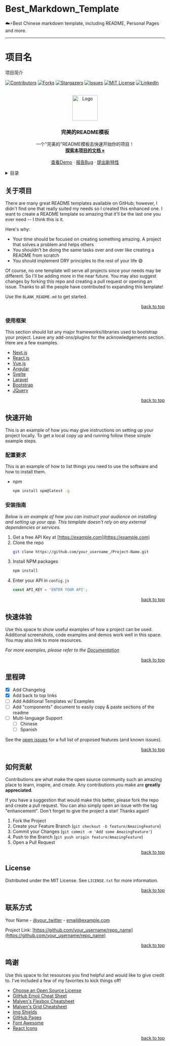 # Best_Markdown_Template
☁️⚡️Best Chinese markdown template, including README, Personal Pages and more.

-----------

# 项目名
项目简介
<div id="top"></div>
<!--
*** Thanks for checking out the Best-Markdown-Template. If you have a suggestion
*** that would make this better, please fork the repo and create a pull request
*** or simply open an issue with the tag "enhancement".
*** Don't forget to give the project a star!
*** Thanks again! Now go create something AMAZING! :D
-->



<!-- PROJECT SHIELDS -->
<!--
*** I'm using markdown "reference style" links for readability.
*** Reference links are enclosed in brackets [ ] instead of parentheses ( ).
*** See the bottom of this document for the declaration of the reference variables
*** for contributors-url, forks-url, etc. This is an optional, concise syntax you may use.
*** https://www.markdownguide.org/basic-syntax/#reference-style-links
-->
[![Contributors][contributors-shield]][contributors-url]
[![Forks][forks-shield]][forks-url]
[![Stargazers][stars-shield]][stars-url]
[![Issues][issues-shield]][issues-url]
[![MIT License][license-shield]][license-url]
[![LinkedIn][linkedin-shield]][linkedin-url]



<!-- PROJECT LOGO -->
<br />
<div align="center">
  <a href="https://github.com/hanyuancheung/Best_Markdown_Template">
    <img src="https://csuzhang.info/image/avatar.png" alt="Logo" width="80" height="80">
  </a>

  <h3 align="center">完美的README模板</h3>

  <p align="center">
    一个"完美的"README模板去快速开始你的项目！
    <br />
    <a href="https://github.com/hanyuancheung/Best_Markdown_Template"><strong>探索本项目的文档 »</strong></a>
    <br />
    <br />
    <a href="https://github.com/hanyuancheung/Best_Markdown_Template">查看Demo</a>
    ·
    <a href="https://github.com/hanyuancheung/Best_Markdown_Template/issues">报告Bug</a>
    ·
    <a href="https://github.com/hanyuancheung/Best_Markdown_Template/issues">提出新特性</a>
  </p>
</div>



<!-- TABLE OF CONTENTS -->
<details>
  <summary>目录</summary>
  <ol>
    <li>
      <a href="#关于项目">关于项目</a>
      <ul>
        <li><a href="#使用框架">使用框架</a></li>
      </ul>
    </li>
    <li>
      <a href="#快速开始">快速开始</a>
      <ul>
        <li><a href="#配置要求">配置要求</a></li>
        <li><a href="#安装指南">安装指南</a></li>
      </ul>
    </li>
    <li><a href="#快速体验">快速体验</a></li>
    <li><a href="#里程碑">里程碑</a></li>
    <li><a href="#如何贡献">如何贡献</a></li>
    <li><a href="#license">license</a></li>
    <li><a href="#联系方式">联系方式</a></li>
    <li><a href="#鸣谢">鸣谢</a></li>
  </ol>
</details>



<!-- ABOUT THE PROJECT -->
## 关于项目

There are many great README templates available on GitHub; however, I didn't find one that really suited my needs so I created this enhanced one. I want to create a README template so amazing that it'll be the last one you ever need -- I think this is it.

Here's why:
* Your time should be focused on creating something amazing. A project that solves a problem and helps others
* You shouldn't be doing the same tasks over and over like creating a README from scratch
* You should implement DRY principles to the rest of your life :smile:

Of course, no one template will serve all projects since your needs may be different. So I'll be adding more in the near future. You may also suggest changes by forking this repo and creating a pull request or opening an issue. Thanks to all the people have contributed to expanding this template!

Use the `BLANK_README.md` to get started.

<p align="right"><a href="#top">back to top</a></p>



### 使用框架

This section should list any major frameworks/libraries used to bootstrap your project. Leave any add-ons/plugins for the acknowledgements section. Here are a few examples.

* [Next.js](https://nextjs.org/)
* [React.js](https://reactjs.org/)
* [Vue.js](https://vuejs.org/)
* [Angular](https://angular.io/)
* [Svelte](https://svelte.dev/)
* [Laravel](https://laravel.com)
* [Bootstrap](https://getbootstrap.com)
* [JQuery](https://jquery.com)

<p align="right"><a href="#top">back to top</a></p>



<!-- GETTING STARTED -->
## 快速开始

This is an example of how you may give instructions on setting up your project locally.
To get a local copy up and running follow these simple example steps.

### 配置要求

This is an example of how to list things you need to use the software and how to install them.
* npm
  ```sh
  npm install npm@latest -g
  ```

### 安装指南

_Below is an example of how you can instruct your audience on installing and setting up your app. This template doesn't rely on any external dependencies or services._

1. Get a free API Key at [https://example.com](https://example.com)
2. Clone the repo
   ```sh
   git clone https://github.com/your_username_/Project-Name.git
   ```
3. Install NPM packages
   ```sh
   npm install
   ```
4. Enter your API in `config.js`
   ```js
   const API_KEY = 'ENTER YOUR API';
   ```

<p align="right"><a href="#top">back to top</a></p>



<!-- USAGE EXAMPLES -->
## 快速体验

Use this space to show useful examples of how a project can be used. Additional screenshots, code examples and demos work well in this space. You may also link to more resources.

_For more examples, please refer to the [Documentation](https://example.com)_

<p align="right"><a href="#top">back to top</a></p>



<!-- ROADMAP -->
## 里程碑

- [x] Add Changelog
- [x] Add back to top links
- [ ] Add Additional Templates w/ Examples
- [ ] Add "components" document to easily copy & paste sections of the readme
- [ ] Multi-language Support
    - [ ] Chinese
    - [ ] Spanish

See the [open issues](https://github.com/hanyuancheung/Best_Markdown_Template/issues) for a full list of proposed features (and known issues).

<p align="right"><a href="#top">back to top</a></p>



<!-- CONTRIBUTING -->
## 如何贡献

Contributions are what make the open source community such an amazing place to learn, inspire, and create. Any contributions you make are **greatly appreciated**.

If you have a suggestion that would make this better, please fork the repo and create a pull request. You can also simply open an issue with the tag "enhancement".
Don't forget to give the project a star! Thanks again!

1. Fork the Project
2. Create your Feature Branch (`git checkout -b feature/AmazingFeature`)
3. Commit your Changes (`git commit -m 'Add some AmazingFeature'`)
4. Push to the Branch (`git push origin feature/AmazingFeature`)
5. Open a Pull Request

<p align="right"><a href="#top">back to top</a></p>



<!-- LICENSE -->
## License

Distributed under the MIT License. See `LICENSE.txt` for more information.

<p align="right"><a href="#top">back to top</a></p>



<!-- CONTACT -->
## 联系方式

Your Name - [@your_twitter](https://twitter.com/your_username) - email@example.com

Project Link: [https://github.com/your_username/repo_name](https://github.com/your_username/repo_name)

<p align="right"><a href="#top">back to top</a></p>



<!-- ACKNOWLEDGMENTS -->
## 鸣谢

Use this space to list resources you find helpful and would like to give credit to. I've included a few of my favorites to kick things off!

* [Choose an Open Source License](https://choosealicense.com)
* [GitHub Emoji Cheat Sheet](https://www.webpagefx.com/tools/emoji-cheat-sheet)
* [Malven's Flexbox Cheatsheet](https://flexbox.malven.co/)
* [Malven's Grid Cheatsheet](https://grid.malven.co/)
* [Img Shields](https://shields.io)
* [GitHub Pages](https://pages.github.com)
* [Font Awesome](https://fontawesome.com)
* [React Icons](https://react-icons.github.io/react-icons/search)

<p align="right"><a href="#top">back to top</a></p>



<!-- MARKDOWN LINKS & IMAGES -->
<!-- https://www.markdownguide.org/basic-syntax/#reference-style-links -->
[contributors-shield]: https://img.shields.io/github/contributors/hanyuancheung/Best_Markdown_Template.svg?style=for-the-badge
[contributors-url]: https://github.com/hanyuancheung/Best_Markdown_Template/graphs/contributors
[forks-shield]: https://img.shields.io/github/forks/hanyuancheung/Best_Markdown_Template.svg?style=for-the-badge
[forks-url]: https://github.com/hanyuancheung/Best_Markdown_Template/network/members
[stars-shield]: https://img.shields.io/github/stars/hanyuancheung/Best_Markdown_Template.svg?style=for-the-badge
[stars-url]: https://github.com/hanyuancheung/Best_Markdown_Template/stargazers
[issues-shield]: https://img.shields.io/github/issues/hanyuancheung/Best_Markdown_Template.svg?style=for-the-badge
[issues-url]: https://github.com/hanyuancheung/Best_Markdown_Template/issues
[license-shield]: https://img.shields.io/github/license/hanyuancheung/Best_Markdown_Template.svg?style=for-the-badge
[license-url]: https://github.com/hanyuancheung/Best_Markdown_Template/blob/master/LICENSE.txt
[linkedin-shield]: https://img.shields.io/badge/-LinkedIn-black.svg?style=for-the-badge&logo=linkedin&colorB=555
[linkedin-url]: https://linkedin.com/in/hanyuancheung
[product-screenshot]: images/screenshot.png
